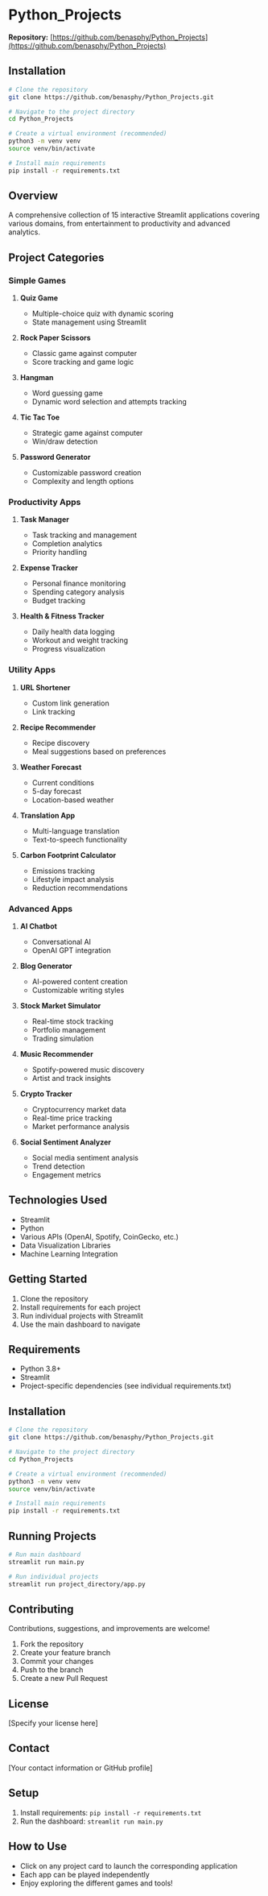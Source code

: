 # Python_Projects

**Repository:** [https://github.com/benasphy/Python_Projects](https://github.com/benasphy/Python_Projects)

## Installation

```bash
# Clone the repository
git clone https://github.com/benasphy/Python_Projects.git

# Navigate to the project directory
cd Python_Projects

# Create a virtual environment (recommended)
python3 -m venv venv
source venv/bin/activate

# Install main requirements
pip install -r requirements.txt
```

## Overview
A comprehensive collection of 15 interactive Streamlit applications covering various domains, from entertainment to productivity and advanced analytics.

## Project Categories

### Simple Games
1. **Quiz Game**
   - Multiple-choice quiz with dynamic scoring
   - State management using Streamlit

2. **Rock Paper Scissors**
   - Classic game against computer
   - Score tracking and game logic

3. **Hangman**
   - Word guessing game
   - Dynamic word selection and attempts tracking

4. **Tic Tac Toe**
   - Strategic game against computer
   - Win/draw detection

5. **Password Generator**
   - Customizable password creation
   - Complexity and length options

### Productivity Apps
1. **Task Manager**
   - Task tracking and management
   - Completion analytics
   - Priority handling

2. **Expense Tracker**
   - Personal finance monitoring
   - Spending category analysis
   - Budget tracking

3. **Health & Fitness Tracker**
   - Daily health data logging
   - Workout and weight tracking
   - Progress visualization

### Utility Apps
1. **URL Shortener**
   - Custom link generation
   - Link tracking

2. **Recipe Recommender**
   - Recipe discovery
   - Meal suggestions based on preferences

3. **Weather Forecast**
   - Current conditions
   - 5-day forecast
   - Location-based weather

4. **Translation App**
   - Multi-language translation
   - Text-to-speech functionality

5. **Carbon Footprint Calculator**
   - Emissions tracking
   - Lifestyle impact analysis
   - Reduction recommendations

### Advanced Apps
1. **AI Chatbot**
   - Conversational AI
   - OpenAI GPT integration

2. **Blog Generator**
   - AI-powered content creation
   - Customizable writing styles

3. **Stock Market Simulator**
   - Real-time stock tracking
   - Portfolio management
   - Trading simulation

4. **Music Recommender**
   - Spotify-powered music discovery
   - Artist and track insights

5. **Crypto Tracker**
   - Cryptocurrency market data
   - Real-time price tracking
   - Market performance analysis

6. **Social Sentiment Analyzer**
   - Social media sentiment analysis
   - Trend detection
   - Engagement metrics

## Technologies Used
- Streamlit
- Python
- Various APIs (OpenAI, Spotify, CoinGecko, etc.)
- Data Visualization Libraries
- Machine Learning Integration

## Getting Started
1. Clone the repository
2. Install requirements for each project
3. Run individual projects with Streamlit
4. Use the main dashboard to navigate

## Requirements
- Python 3.8+
- Streamlit
- Project-specific dependencies (see individual requirements.txt)

## Installation

```bash
# Clone the repository
git clone https://github.com/benasphy/Python_Projects.git

# Navigate to the project directory
cd Python_Projects

# Create a virtual environment (recommended)
python3 -m venv venv
source venv/bin/activate

# Install main requirements
pip install -r requirements.txt
```

## Running Projects
```bash
# Run main dashboard
streamlit run main.py

# Run individual projects
streamlit run project_directory/app.py
```

## Contributing
Contributions, suggestions, and improvements are welcome! 
1. Fork the repository
2. Create your feature branch
3. Commit your changes
4. Push to the branch
5. Create a new Pull Request

## License
[Specify your license here]

## Contact
[Your contact information or GitHub profile]

## Setup
1. Install requirements: `pip install -r requirements.txt`
2. Run the dashboard: `streamlit run main.py`

## How to Use
- Click on any project card to launch the corresponding application
- Each app can be played independently
- Enjoy exploring the different games and tools!
